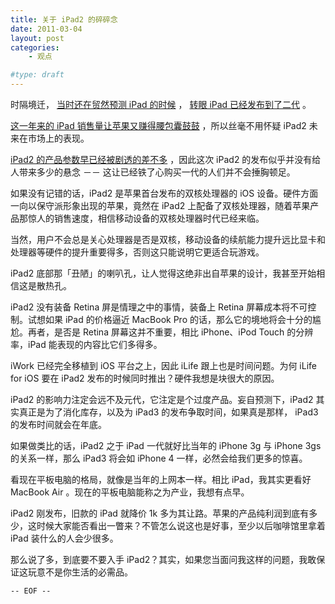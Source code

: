 ```yaml
---
title: 关于 iPad2 的碎碎念 
date: 2011-03-04
layout: post
categories:
    - 观点

#type: draft
---
```


时隔境迁， [当时还在贸然预测 iPad 的时候]({{site.urls}}/posts/3010/) ， [转眼 iPad 已经发布到了二代](http://www.ifanr.com/35448) 。

 [这一年来的 iPad 销售量让苹果又赚得腰包囊鼓鼓](http://www.ifanr.com/32409) ，所以丝毫不用怀疑 iPad2 未来在市场上的表现。

 [iPad2 的产品参数早已经被剧透的差不多](http://www.ifanr.com/31363) ，因此这次 iPad2 的发布似乎并没有给人带来多少的悬念 －－ 这让已经铁了心购买一代的人们并不会捶胸顿足。

如果没有记错的话，iPad2 是苹果首台发布的双核处理器的 iOS 设备。硬件方面一向以保守派形象出现的苹果，竟然在 iPad2 上配备了双核处理器，随着苹果产品那惊人的销售速度，相信移动设备的双核处理器时代已经来临。

当然，用户不会总是关心处理器是否是双核，移动设备的续航能力提升远比显卡和处理器等硬件的提升重要得多，否则这只能说明它更适合玩游戏。

iPad2 底部那「丑陋」的喇叭孔，让人觉得这绝非出自苹果的设计，我甚至开始相信这是散热孔。

iPad2 没有装备 Retina 屏是情理之中的事情，装备上 Retina 屏幕成本将不可控制。试想如果 iPad 的价格逼近 MacBook Pro 的话，那么它的境地将会十分的尴尬。再者，是否是 Retina 屏幕这并不重要，相比 iPhone、iPod Touch 的分辨率，iPad 能表现的内容比它们多得多。

iWork 已经完全移植到 iOS 平台之上，因此 iLife 跟上也是时间问题。为何 iLife for iOS 要在 iPad2 发布的时候同时推出？硬件我想是块很大的原因。

iPad2 的影响力注定会远不及元代，它注定是个过度产品。妄自预测下，iPad2 其实真正是为了消化库存，以及为 iPad3 的发布争取时间，如果真是那样， iPad3 的发布时间就会在年底。

如果做类比的话，iPad2 之于 iPad 一代就好比当年的 iPhone 3g 与 iPhone 3gs 的关系一样，那么 iPad3 将会如 iPhone 4 一样，必然会给我们更多的惊喜。

看现在平板电脑的格局，就像是当年的上网本一样。相比 iPad，我其实更看好 MacBook Air 。现在的平板电脑能称之为产业，我想有点早。

iPad2 刚发布，旧款的 iPad 就降价 1k 多为其让路。苹果的产品纯利润到底有多少，这时候大家能否看出一瞥来？不管怎么说这也是好事，至少以后咖啡馆里拿着 iPad 装什么的人会少很多。

那么说了多，到底要不要入手 iPad2？其实，如果您当面问我这样的问题，我敢保证这玩意不是你生活的必需品。

`-- EOF --`
